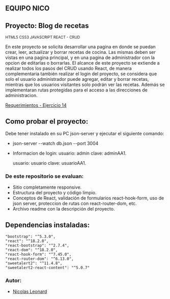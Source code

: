 ## EQUIPO NICO
## Proyecto: Blog de recetas
<sub>HTML5 CSS3 JAVASCRIPT REACT - CRUD</sub>

En este proyecto se solicita desarrollar una pagina en donde se puedan crear, leer, actualizar y borrar recetas de cocina. Las mismas deben ser vistas en una pagina principal, y en una pagina de administrador con la opcion de editarlas o borrarlas.
El alcance de este proyecto se extiende a realizar todos los pasos del CRUD usando React, de manera complementaria también realizar el login del proyecto, se considera que solo el usuario
administrador puede agregar, editar y borrar recetas, mientras que los usuarios visitantes solo podrán ver
las recetas. Además se implementaran rutas protegidas para el acceso a las direcciones de administracion.

[Requerimientos - Ejercicio 14](https://docs.google.com/document/d/1yFK09NIwbUug5p0M_q1ESPXH4xaCS9sNqzYEOehxoJc/view)

## Como probar el proyecto:
Debe tener instalado en su PC json-server y ejecutar el siguiente comando:
- json-server --watch db.json --port 3004
- Informacion de login:
    usuario: admin
    clave: adminAA1.

    usuario: usuario
    clave: usuarioAA1.

### De este repositorio se evaluan:

* Sitio completamente responsive.
* Estructura del proyecto y código limpio.
* Conceptos de React, validación de formularios react-hook-form, uso de json server,
proteccion de rutas con react-router-dom, etc.
* Archivo readme con la descripción del proyecto.

## Dependencias instaladas:

    "bootstrap": "^5.3.0",
    "react": "^18.2.0",
    "react-bootstrap": "^2.7.4",
    "react-dom": "^18.2.0",
    "react-hook-form": "^7.45.0",
    "react-router-dom": "^6.13.0",
    "sweetalert2": "^11.4.8",
    "sweetalert2-react-content": "^5.0.7"

### Autor:

* [Nicolas Leonard](https://github.com/nicoleonard)
